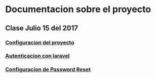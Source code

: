 # Documentacion sobre el proyecto

## Clase Julio 15 del 2017

### [Configuracion del proyecto](doc/configuration-project.md)
### [Autenticacion con laravel](doc/configuration-authenticate.md)
### [Configuracion de Password Reset](doc/configuration-password-reset.md)